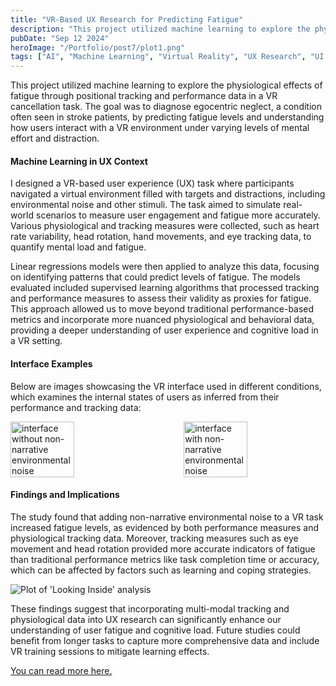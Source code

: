```yaml
---
title: "VR-Based UX Research for Predicting Fatigue"
description: "This project utilized machine learning to explore the physiological effects of fatigue through positional tracking and performance data in a VR cancellation task. The goal was to diagnose egocentric neglect, a condition often seen in stroke patients, by predicting fatigue levels and understanding how users interact with a VR environment under varying levels of mental effort and distraction."
pubDate: "Sep 12 2024"
heroImage: "/Portfolio/post7/plot1.png"
tags: ["AI", "Machine Learning", "Virtual Reality", "UX Research", "UI Design", "UX Design", "Healthcare"]
---
```

<!DOCTYPE html>
<html lang="en">
<head>
    <meta charset="UTF-8">
    <meta name="viewport" content="width=device-width, initial-scale=1.0">
    <title></title>
     <style>
        .gif-container {
        display: flex;
        justify-content: space-between;
        width: 100%;
        }
        .gif-container img {
        width: 45%;
        }
    </style>
</head>
<body>
    <p>This project utilized machine learning to explore the physiological effects of fatigue through positional tracking and performance data in a VR cancellation task. The goal was to diagnose egocentric neglect, a condition often seen in stroke patients, by predicting fatigue levels and understanding how users interact with a VR environment under varying levels of mental effort and distraction.</p>
    <h4>Machine Learning in UX Context</h4>
    <p>I designed a VR-based user experience (UX) task where participants navigated a virtual environment filled with targets and distractions, including environmental noise and other stimuli. The task aimed to simulate real-world scenarios to measure user engagement and fatigue more accurately. Various physiological and tracking measures were collected, such as heart rate variability, head rotation, hand movements, and eye tracking data, to quantify mental load and fatigue.</p>
    <p>Linear regressions models were then applied to analyze this data, focusing on identifying patterns that could predict levels of fatigue. The models evaluated included supervised learning algorithms that processed tracking and performance measures to assess their validity as proxies for fatigue. This approach allowed us to move beyond traditional performance-based metrics and incorporate more nuanced physiological and behavioral data, providing a deeper understanding of user experience and cognitive load in a VR setting.</p>
    <h4>Interface Examples</h4>
    <p>Below are images showcasing the VR interface used in different conditions, which examines the internal states of users as inferred from their performance and tracking data:</p>
    <div class="gif-container">
        <img src="/Portfolio/post7/interface3.png" alt="interface without non-narrative environmental noise">
        <img src="/Portfolio/post7/interface2.png" alt="interface with non-narrative environmental noise">
    </div>
    <h4>Findings and Implications</h4>
    <div>
        <p>The study found that adding non-narrative environmental noise to a VR task increased fatigue levels, as evidenced by both performance measures and physiological tracking data. Moreover, tracking measures such as eye movement and head rotation provided more accurate indicators of fatigue than traditional performance metrics like task completion time or accuracy, which can be affected by factors such as learning and coping strategies.</p>
        <img src="/Portfolio/post7/plot1.png" alt="Plot of 'Looking Inside' analysis">
        <p>These findings suggest that incorporating multi-modal tracking and physiological data into UX research can significantly enhance our understanding of user fatigue and cognitive load. Future studies could benefit from longer tasks to capture more comprehensive data and include VR training sessions to mitigate learning effects.</p>
        <a href="https://drive.google.com/file/d/1jLAppfHQOr6lj788RByWMJNN1JjW2Mrn/view?usp=sharing" target="_blank">You can read more here.</a>
    </div>
</body>
</html>

